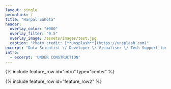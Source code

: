 ```yaml
---
layout: single
permalink: /
title: "Harpal Sahota"
header:
  overlay_color: "#000"
  overlay_filter: "0.5"
  overlay_image: /assets/images/test.jpg
  caption: "Photo credit: [**Unsplash**](https://unsplash.com)"
excerpt: "Data Scientist \/ Developer \/ Visualiser \/ Tech Support for Mum and Dad"
intro: 
  - excerpt: 'UNDER CONSTRUCTION'
---
```

{% include feature_row id="intro" type="center" %}

{% include feature_row id="feature_row2" %}
